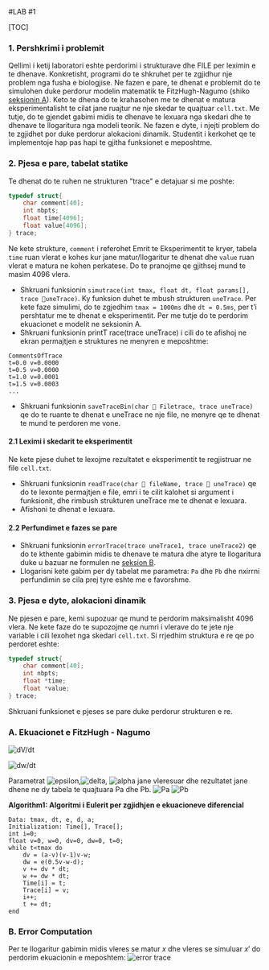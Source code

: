 #LAB #1

[TOC]

### 1. Pershkrimi i problemit
Qellimi i ketij laboratori eshte perdorimi i strukturave dhe FILE per leximin e te dhenave. Konkretisht, programi do te shkruhet per te zgjidhur nje problem nga fusha e biologjise.
Ne fazen e pare, te dhenat e problemit do te simulohen duke perdorur modelin matematik te FitzHugh-Nagumo (shiko [seksionin A](#a-ekuacionet-e-fitzhugh-nagumo)). Keto te dhena do te krahasohen me te dhenat e matura eksperimentalisht te cilat jane ruajtur ne nje skedar te quajtuar `cell.txt`. Me tutje, do te gjendet gabimi midis te dhenave te lexuara nga skedari dhe
te dhenave te llogaritura nga modeli teorik.
Ne fazen e dyte, i njejti problem do te zgjidhet por duke perdorur alokacioni dinamik. Studentit i kerkohet qe te implementoje hap pas hapi te gjitha funksionet e meposhtme.

### 2. Pjesa e pare, tabelat statike
Te dhenat do te ruhen ne strukturen "trace" e detajuar si me poshte:
```C
typedef struct{
	char comment[40];
	int nbpts;
	float time[4096];
	float value[4096];
} trace;
```

Ne kete strukture, `comment` i referohet Emrit te Eksperimentit te kryer, tabela `time` ruan vlerat e kohes kur jane matur/llogaritur te dhenat dhe `value` ruan vlerat e matura ne kohen perkatese. Do te pranojme qe gjithsej mund te masim 4096 vlera.

 - Shkruani funksionin `simutrace(int tmax, float dt, float params[], trace uneTrace)`. Ky funksion duhet te mbush strukturen `uneTrace`. Per kete faze simulimi, do te zgjedhim `tmax = 1000ms` dhe `dt = 0.5ms`, per t’i pershtatur me te dhenat e eksperimentit. Per me tutje do te perdorim ekuacionet e modelit ne seksionin A.
 - Shkruani funksionin printT race(trace uneTrace) i cili do te afishoj ne ekran permajtjen e struktures ne menyren e meposhtme:
```
CommentsOfTrace
t=0.0 v=0.0000
t=0.5 v=0.0000
t=1.0 v=0.0001
t=1.5 v=0.0003
...
```
 - Shkruani funksionin `saveTraceBin(char  Filetrace, trace uneTrace)` qe do te ruante te dhenat e uneTrace ne nje file, ne menyre qe te dhenat te mund te perdoren me vone.

#### 2.1 Leximi i skedarit te eksperimentit
Ne kete pjese duhet te lexojme rezultatet e eksperimentit te regjistruar ne file `cell.txt`.

 - Shkruani funksionin `readTrace(char  fileName, trace  uneTrace)` qe do te lexonte permajtjen e file, emri i te cilit kalohet si argument i funksionit, dhe rimbush strukturen uneTrace me te dhenat e lexuara.
 - Afishoni te dhenat e lexuara.

#### 2.2 Perfundimet e fazes se pare

 - Shkruani funksionin `errorTrace(trace uneTrace1, trace uneTrace2)` qe do te kthente gabimin midis te dhenave te matura dhe atyre te llogaritura duke u bazuar ne formulen ne [seksion B](#b-error-computation).
 - Llogarisni kete gabim per dy tabelat me parametra: `Pa` dhe `Pb` dhe nxirrni perfundimin se cila prej tyre eshte me e favorshme.


### 3. Pjesa e dyte, alokacioni dinamik
Ne pjesen e pare, kemi supozuar qe mund te perdorim maksimalisht 4096 vlera. Ne kete faze do te supozojme qe numri i vlerave do te jete nje variable i cili lexohet nga skedari `cell.txt`. Si rrjedhim struktura e re qe po perdoret eshte:

```C
typedef struct{
	char comment[40];
	int nbpts;
	float *time;
	float *value;
} trace;
```

Shkruani funksionet e pjeses se pare duke perdorur strukturen e re.

### A. Ekuacionet e FitzHugh - Nagumo
![dV/dt](http://www.sciweavers.org/upload/Tex2Img_1427970833/render.png)

![dw/dt](http://www.sciweavers.org/upload/Tex2Img_1427970754/render.png)

Parametrat ![epsilon](http://www.sciweavers.org/upload/Tex2Img_1427970900/render.png),![delta](http://www.sciweavers.org/upload/Tex2Img_1427970938/render.png), ![alpha](http://www.sciweavers.org/upload/Tex2Img_1427970951/render.png) jane vleresuar dhe rezultatet jane dhene ne dy tabela te quajtuara
Pa dhe Pb. 
![Pa](http://www.sciweavers.org/upload/Tex2Img_1427970857/render.png)
![Pb](http://www.sciweavers.org/upload/Tex2Img_1427970881/render.png)

**Algorithm1: Algoritmi i Eulerit per zgjidhjen e ekuacioneve diferencial**
```
Data: tmax, dt, e, d, a;
Initialization: Time[], Trace[];
int i=0;
float v=0, w=0, dv=0, dw=0, t=0;
while t<tmax do
	dv = (a-v)(v-1)v-w;
	dw = e(0.5v-w-d);
	v += dv * dt;
	w += dw * dt;
	Time[i] = t;
	Trace[i] = v;
	i++;
	t += dt;
end
```

### B. Error Computation
Per te llogaritur gabimin midis vleres se matur $x$ dhe vleres se simuluar ${x}'$ do perdorim ekuacionin e meposhtem:
![error trace](http://www.sciweavers.org/upload/Tex2Img_1427970967/render.png)
